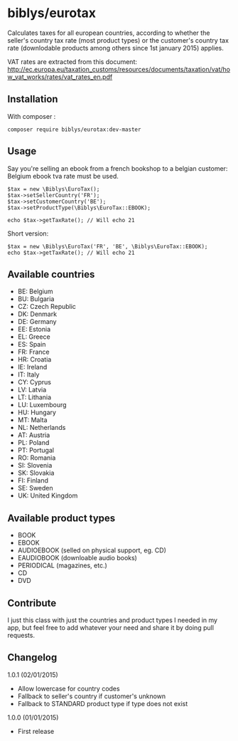 biblys/eurotax
==============

Calculates taxes for all european countries, according to whether the seller's country tax rate (most product types) or the customer's country tax rate (downlodable products among others since 1st january 2015) applies.

VAT rates are extracted from this document:
http://ec.europa.eu/taxation_customs/resources/documents/taxation/vat/how_vat_works/rates/vat_rates_en.pdf 

## Installation

With composer :

    composer require biblys/eurotax:dev-master

## Usage

Say you're selling an ebook from a french bookshop to a belgian customer: Belgium ebook tva rate must be used. 

    $tax = new \Biblys\EuroTax();
    $tax->setSellerCountry('FR');
    $tax->setCustomerCountry('BE');
    $tax->setProductType(\Biblys\EuroTax::EBOOK);
    
    echo $tax->getTaxRate(); // Will echo 21

Short version:

    $tax = new \Biblys\EuroTax('FR', 'BE', \Biblys\EuroTax::EBOOK);
    echo $tax->getTaxRate(); // Will echo 21
    
## Available countries

* BE: Belgium
* BU: Bulgaria
* CZ: Czech Republic
* DK: Denmark
* DE: Germany
* EE: Estonia
* EL: Greece
* ES: Spain
* FR: France
* HR: Croatia
* IE: Ireland
* IT: Italy
* CY: Cyprus
* LV: Latvia
* LT: Lithania
* LU: Luxembourg
* HU: Hungary
* MT: Malta
* NL: Netherlands
* AT: Austria
* PL: Poland
* PT: Portugal
* RO: Romania
* SI: Slovenia
* SK: Slovakia
* FI: Finland
* SE: Sweden
* UK: United Kingdom


## Available product types

* BOOK
* EBOOK
* AUDIOEBOOK (selled on physical support, eg. CD)
* EAUDIOBOOK (downloable audio books)
* PERIODICAL (magazines, etc.)
* CD
* DVD

## Contribute

I just this class with just the countries and product types I needed in my app, but feel free to add whatever your need and share it by doing pull requests.

## Changelog

1.0.1 (02/01/2015)
* Allow lowercase for country codes
* Fallback to seller's country if customer's unknown
* Fallback to STANDARD product type if type does not exist

1.0.0 (01/01/2015)  
* First release
